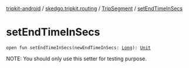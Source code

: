[tripkit-android](../../index.md) / [skedgo.tripkit.routing](../index.md) / [TripSegment](index.md) / [setEndTimeInSecs](./set-end-time-in-secs.md)

# setEndTimeInSecs

`open fun setEndTimeInSecs(newEndTimeInSecs: `[`Long`](https://kotlinlang.org/api/latest/jvm/stdlib/kotlin/-long/index.html)`): `[`Unit`](https://kotlinlang.org/api/latest/jvm/stdlib/kotlin/-unit/index.html)

NOTE: You should only use this setter for testing purpose.

